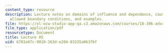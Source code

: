 ```yaml
---
content_type: resource
description: Lecture notes on domains of influence and dependence, causality and uniqueness,
  allowed boundary conditions, and examples.
file: https://ol-ocw-studio-app-qa.s3.amazonaws.com/courses/18-306-advanced-partial-differential-equations-with-applications-fall-2009/6781e87c9010163de20483235a0637bf_MIT18_306f09_lec05.pdf
file_type: application/pdf
resourcetype: Document
title: Lecture 05
uid: 6781e87c-9010-163d-e204-83235a0637bf
---
```

